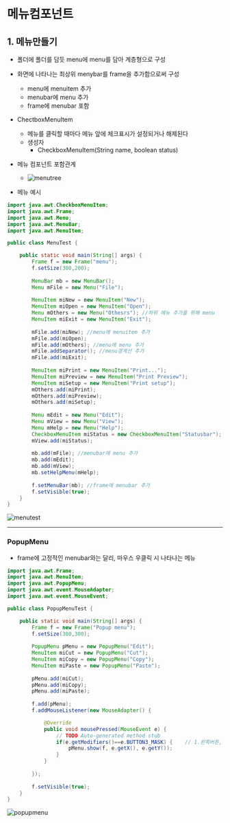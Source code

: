# 메뉴컴포넌트
## 1. 메뉴만들기
- 폴더에 폴더를 담듯 menu에 menu를 담아 계층형으로 구성
- 화면에 나타나는 최상위 menybar를 frame을 추가함으로써 구성
  - menu에 menuitem 추가
  - menubar에 menu 추가
  - frame에 menubar 포함
- ChectboxMenuItem
  - 메뉴를 클릭할 때마다 메뉴 앞에 체크표시가 설정되거나 해제된다
  - 생성자
    - CheckboxMenuItem(String name, boolean status)
- 메뉴 컴포넌트 포함관계   
  - ![menutree](https://user-images.githubusercontent.com/99188096/161675461-34c98802-1ee0-4ddd-a126-f0d55203d662.PNG)   

- 메뉴 예시   

```java
import java.awt.CheckboxMenuItem;
import java.awt.Frame;
import java.awt.Menu;
import java.awt.MenuBar;
import java.awt.MenuItem;

public class MenuTest {

	public static void main(String[] args) {
		Frame f = new Frame("menu");
		f.setSize(300,200);
		
		MenuBar mb = new MenuBar();
		Menu mFile = new Menu("File");
		
		MenuItem miNew = new MenuItem("New");
		MenuItem miOpen = new MenuItem("Open");
		Menu mOthers = new Menu("Othesrs"); //하위 메뉴 추가를 위해 menu
		MenuItem miExit = new MenuItem("Exit");
		
		mFile.add(miNew); //menu에 menuitem 추가
		mFile.add(miOpen);
		mFile.add(mOthers); //menu에 menu 추가
		mFile.addSeparator(); //menu경계선 추가
		mFile.add(miExit);
		
		MenuItem miPrint = new MenuItem("Print...");
		MenuItem miPreview = new MenuItem("Print Preview");
		MenuItem miSetup = new MenuItem("Print setup");
		mOthers.add(miPrint);
		mOthers.add(miPreview);
		mOthers.add(miSetup);
		
		Menu mEdit = new Menu("Edit");
		Menu mView = new Menu("View");
		Menu mHelp = new Menu("Help");
		CheckboxMenuItem miStatus = new CheckboxMenuItem("Statusbar");
		mView.add(miStatus);
		
		mb.add(mFile); //menubar에 menu 추가
		mb.add(mEdit);
		mb.add(mView);
		mb.setHelpMenu(mHelp);
		
		f.setMenuBar(mb); //frame에 menubar 추가
		f.setVisible(true);
	}
}

```
![menutest](https://user-images.githubusercontent.com/99188096/161676297-97e79de9-4d8d-4460-b5c5-2d7b0ae29b35.png)   

***
### PopupMenu
- frame에 고정적인 menubar와는 달리, 마우스 우클릭 시 나타나는 메뉴   

```java
import java.awt.Frame;
import java.awt.MenuItem;
import java.awt.PopupMenu;
import java.awt.event.MouseAdapter;
import java.awt.event.MouseEvent;

public class PopupMenuTest {

	public static void main(String[] args) {
		Frame f = new Frame("Popup menu");
		f.setSize(300,300);
		
		PopupMenu pMenu = new PopupMenu("Edit");
		MenuItem miCut = new PopupMenu("Cut");
		MenuItem miCopy = new PopupMenu("Copy");
		MenuItem miPaste = new PopupMenu("Paste");
		
		pMenu.add(miCut);
		pMenu.add(miCopy);
		pMenu.add(miPaste);
		
		f.add(pMenu);
		f.addMouseListener(new MouseAdapter() {

			@Override
			public void mousePressed(MouseEvent e) {
				// TODO Auto-generated method stub
				if(e.getModifiers()==e.BUTTON3_MASK) {    // 1.왼쪽버튼, 2.휠버튼, 3.오른쪽버튼
					pMenu.show(f, e.getX(), e.getY());
				}
			}
			
		});
		
		f.setVisible(true);
	}
}
```
![popupmenu](https://user-images.githubusercontent.com/99188096/161677259-ef1d695a-9727-4400-96e5-98c036649963.png)


